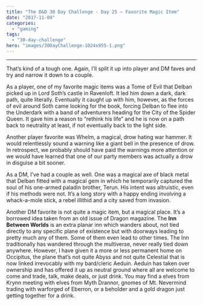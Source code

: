 ```yaml
---
title: "The D&D 30 Day Challenge - Day 25 – Favorite Magic Item"
date: "2017-11-09"
categories: 
  - "gaming"
tags: 
  - "30-day-challenge"
hero: "images/30DayChallenge-1024x955-1.png"
---
```


* * *

That’s kind of a tough one. Again, I’ll split it up into player and DM faves and try and narrow it down to a couple.

As a player, one of my favorite magic items was a Tome of Evil that Delban picked up in Lord Soth’s castle in Ravenloft. It led him down a dark, dark path, quite literally. Eventually it caught up with him, however, as the forces of evil around Soth came looking for the book, forcing Delban to flee into the Underdark with a band of adventurers heading for the City of the Spider Queen. It gave him a reason to “rethink his life” and he is now on a path back to neutrality at least, if not eventually back to the light side.

Another player favorite was Whelm, a magical, drow hating war hammer. It would relentlessly sound a warning like a giant bell in the presence of drow. In retrospect, we probably should have paid the warnings more attention or we would have learned that one of our party members was actually a drow in disguise a bit sooner.

As a DM, I’ve had a couple as well. One was a magical axe of black metal that Delban fitted with a magical gem in which he temporarily captured the soul of his one-armed paladin brother, Terun. His intent was altruistic, even if his methods were not. It’s a long story with a happy ending involving a whack-a-mole stick, a rebel illithid and a city saved from invasion.

Another DM favorite is not quite a magic item, but a magical place. It’s a borrowed idea taken from an old issue of Dragon magazine. The **Inn Between Worlds** is an extra planar inn which wanders about, not tied directly to any specific plane of existence but with doorways leading to pretty much any of them. Some of them even lead to other times. The Inn traditionally has wandered through the multiverse, never really tied down anywhere. However, I have given it a more or less permanent home on Occipitus, the plane that’s not quite Abyss and not quite Celestial that is now linked irrevocably with my bard/cleric Aeduin. Aeduin has taken over ownership and has offered it up as neutral ground where all are welcome to come and trade, talk, make deals, or just drink. You may find a elves from Krynn meeting with elves from Myth Drannor, gnomes of Mt. Nevermind trading with warforged of Eberron, or a beholder and a gold dragon just getting together for a drink.
